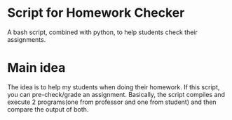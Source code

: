 # Script for Homework Checker
A bash script, combined with python, to help students check their assignments.

# Main idea
The idea is to help my students when doing their homework. If this script, you can pre-check/grade an assignment. Basically, the script compiles and execute 2 programs(one from professor and one from student) and then compare the output of both. 
